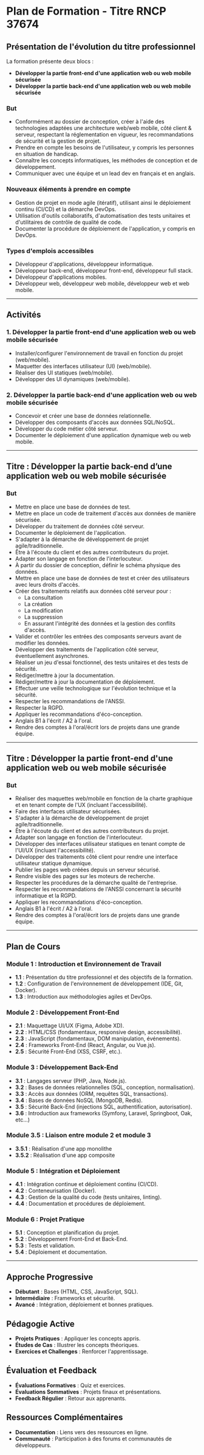 # Plan de Formation - Titre RNCP 37674
 
## Présentation de l'évolution du titre professionnel
 
La formation présente deux blocs :
- **Développer la partie front-end d'une application web ou web mobile sécurisée**
- **Développer la partie back-end d'une application web ou web mobile sécurisée**
 
### But
- Conformément au dossier de conception, créer à l'aide des technologies adaptées une architecture web/web mobile, côté client & serveur, respectant la réglementation en vigueur, les recommandations de sécurité et la gestion de projet.
- Prendre en compte les besoins de l'utilisateur, y compris les personnes en situation de handicap.
- Connaître les concepts informatiques, les méthodes de conception et de développement.
- Communiquer avec une équipe et un lead dev en français et en anglais.
 
### Nouveaux éléments à prendre en compte
- Gestion de projet en mode agile (itératif), utilisant ainsi le déploiement continu (CI/CD) et la démarche DevOps.
- Utilisation d'outils collaboratifs, d'automatisation des tests unitaires et d'utilitaires de contrôle de qualité de code.
- Documenter la procédure de déploiement de l'application, y compris en DevOps.
 
### Types d'emplois accessibles
- Développeur d'applications, développeur informatique.
- Développeur back-end, développeur front-end, développeur full stack.
- Développeur d'applications mobiles.
- Développeur web, développeur web mobile, développeur web et web mobile.
 
---
 
## Activités
 
### 1. Développer la partie front-end d'une application web ou web mobile sécurisée
- Installer/configurer l'environnement de travail en fonction du projet (web/mobile).
- Maquetter des interfaces utilisateur (UI) (web/mobile).
- Réaliser des UI statiques (web/mobile).
- Développer des UI dynamiques (web/mobile).
 
### 2. Développer la partie back-end d'une application web ou web mobile sécurisée
- Concevoir et créer une base de données relationnelle.
- Développer des composants d'accès aux données SQL/NoSQL.
- Développer du code métier côté serveur.
- Documenter le déploiement d'une application dynamique web ou web mobile.
 
---
 
## Titre : Développer la partie back-end d’une application web ou web mobile sécurisée
 
### But
- Mettre en place une base de données de test.
- Mettre en place un code de traitement d'accès aux données de manière sécurisée.
- Développer du traitement de données côté serveur.
- Documenter le déploiement de l'application.
- S'adapter à la démarche de développement de projet agile/traditionnelle.
- Être à l'écoute du client et des autres contributeurs du projet.
- Adapter son langage en fonction de l'interlocuteur.
- À partir du dossier de conception, définir le schéma physique des données.
- Mettre en place une base de données de test et créer des utilisateurs avec leurs droits d'accès.
- Créer des traitements relatifs aux données côté serveur pour :
  - La consultation
  - La création
  - La modification
  - La suppression
  - En assurant l'intégrité des données et la gestion des conflits d'accès.
- Valider et contrôler les entrées des composants serveurs avant de modifier les données.
- Développer des traitements de l'application côté serveur, éventuellement asynchrones.
- Réaliser un jeu d'essai fonctionnel, des tests unitaires et des tests de sécurité.
- Rédiger/mettre à jour la documentation.
- Rédiger/mettre à jour la documentation de déploiement.
- Effectuer une veille technologique sur l'évolution technique et la sécurité.
- Respecter les recommandations de l'ANSSI.
- Respecter la RGPD.
- Appliquer les recommandations d'éco-conception.
- Anglais B1 à l'écrit / A2 à l'oral.
- Rendre des comptes à l'oral/écrit lors de projets dans une grande équipe.
 
---
 
## Titre : Développer la partie front-end d'une application web ou web mobile sécurisée
 
### But
- Réaliser des maquettes web/mobile en fonction de la charte graphique et en tenant compte de l'UX (incluant l'accessibilité).
- Faire des interfaces utilisateur sécurisées.
- S'adapter à la démarche de développement de projet agile/traditionnelle.
- Être à l'écoute du client et des autres contributeurs du projet.
- Adapter son langage en fonction de l'interlocuteur.
- Développer des interfaces utilisateur statiques en tenant compte de l'UI/UX (incluant l'accessibilité).
- Développer des traitements côté client pour rendre une interface utilisateur statique dynamique.
- Publier les pages web créées depuis un serveur sécurisé.
- Rendre visible des pages sur les moteurs de recherche.
- Respecter les procédures de la démarche qualité de l'entreprise.
- Respecter les recommandations de l'ANSSI concernant la sécurité informatique et la RGPD.
- Appliquer les recommandations d'éco-conception.
- Anglais B1 à l'écrit / A2 à l'oral.
- Rendre des comptes à l'oral/écrit lors de projets dans une grande équipe.
 
---
 
## Plan de Cours
 
### Module 1 : Introduction et Environnement de Travail
- **1.1** : Présentation du titre professionnel et des objectifs de la formation.
- **1.2** : Configuration de l'environnement de développement (IDE, Git, Docker).
- **1.3** : Introduction aux méthodologies agiles et DevOps.
 
### Module 2 : Développement Front-End
- **2.1** : Maquettage UI/UX (Figma, Adobe XD).
- **2.2** : HTML/CSS (fondamentaux, responsive design, accessibilité).
- **2.3** : JavaScript (fondamentaux, DOM manipulation, événements).
- **2.4** : Frameworks Front-End (React, Angular, ou Vue.js).
- **2.5** : Sécurité Front-End (XSS, CSRF, etc.).
 
### Module 3 : Développement Back-End
- **3.1** : Langages serveur (PHP, Java, Node.js).
- **3.2** : Bases de données relationnelles (SQL, conception, normalisation).
- **3.3** : Accès aux données (ORM, requêtes SQL, transactions).
- **3.4** : Bases de données NoSQL (MongoDB, Redis).
- **3.5** : Sécurité Back-End (injections SQL, authentification, autorisation).
- **3.6** : Introduction aux frameworks (Symfony, Laravel, Springboot, Oak, etc...)
 
### Module 3.5 : Liaison entre module 2 et module 3
- **3.5.1** : Réalisation d'une app monolithe
- **3.5.2** : Réalisation d'une app composite
 
 
### Module 5 : Intégration et Déploiement
- **4.1** : Intégration continue et déploiement continu (CI/CD).
- **4.2** : Conteneurisation (Docker).
- **4.3** : Gestion de la qualité du code (tests unitaires, linting).
- **4.4** : Documentation et procédures de déploiement.
 
### Module 6 : Projet Pratique
- **5.1** : Conception et planification du projet.
- **5.2** : Développement Front-End et Back-End.
- **5.3** : Tests et validation.
- **5.4** : Déploiement et documentation.
 
---
 
## Approche Progressive
- **Débutant** : Bases (HTML, CSS, JavaScript, SQL).
- **Intermédiaire** : Frameworks et sécurité.
- **Avancé** : Intégration, déploiement et bonnes pratiques.
 
## Pédagogie Active
- **Projets Pratiques** : Appliquer les concepts appris.
- **Études de Cas** : Illustrer les concepts théoriques.
- **Exercices et Challenges** : Renforcer l'apprentissage.
 
## Évaluation et Feedback
- **Évaluations Formatives** : Quiz et exercices.
- **Évaluations Sommatives** : Projets finaux et présentations.
- **Feedback Régulier** : Retour aux apprenants.
 
## Ressources Complémentaires
- **Documentation** : Liens vers des ressources en ligne.
- **Communauté** : Participation à des forums et communautés de développeurs.